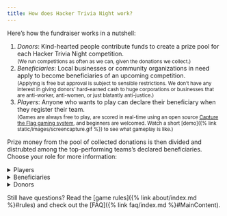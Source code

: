 ```yaml
---
title: How does Hacker Trivia Night work?
---
```


Here&rsquo;s how the fundraiser works in a nutshell:

1. *Donors*: Kind-hearted people contribute funds to create a prize pool for each Hacker Trivia Night competition.  
    <small>(We run competitions as often as we can, given the donations we collect.)</small>
1. *Beneficiaries*: Local businesses or community organizations in need apply to become beneficiaries of an upcoming competition.  
    <small>(Applying is free but approval is subject to sensible restrictions. We don&rsquo;t have any interest in giving donors&rsquo; hard-earned cash to huge corporations or businesses that are anti-worker, anti-women, or just blatantly anti-justice.)</small>
1. *Players*: Anyone who wants to play can declare their beneficiary when they register their team.  
    <small>(Games are always free to play, are scored in real-time using an open source [Capture the Flag gaming system](https://en.wikipedia.org/wiki/Capture_the_flag#Computer_security), and beginners are welcomed. Watch a short [demo]({% link static/images/screencapture.gif %}) to see what gameplay is like.)</small>

Prize money from the pool of collected donations is then divided and distrubted among the top-performing teams&rsquo;s declared beneficiaries. Choose your role for more information:

<details markdown="1">
<summary><span>Players</span></summary>

Beginners (&ldquo;newbies&rdquo;) are welcome and encouraged to play! You can&rsquo;t be l33t if you don&rsquo;t try! If you&rsquo;re looking to level up your hacking skills, visit [TechLearningCollective.com](https://techlearningcollective.com/) to learn how you can participate in our next computer security training workshop.

Here&rsquo;s how to win money for your chosen beneficiary:

1. [Register](https://ctf.techlearningcollective.com/index.php?page=registration) on our game website:
    * Enter your name and an email address to identify yourself.
    * Form a team with others by entering additional names and email addresses when you register.  
        <small>(You can play by yourself making a team of one player.)</small>
    * Choose a team name, password, and emblem.  
        <small>(Give your team password to your teammates. Your teammates can then join you by logging in using the team name and the team password.)</small>
1. [Declare a beneficiary]({% link faq/index.md %}#how-do-i-choose-who-my-winnings-will-go-to) when you register so that your earnings are donated to the group you want to support:
    * To declare a beneficiary, include one &ldquo;player&rdquo; account bearing your beneficiary&rsquo;s name and email address. *Double-check your spelling!*  
        <small>(You can declare more than one beneficiary, in which case your portion of any winnings will be evenly split among the beneficiaries you declared.)</small>
1. Earn points by working with your teammates to find answers to the &ldquo;hacker trivia&rdquo; questions and solutions to the challenge puzzles:
    * Consider setting up a private chat room or video conference with your teammates ahead of time so that you can collaborate more effectively and earn more points faster.  
        <small>We recommend [Jitsi Meet](https://meet.jit.si/) (or any of these [additional Jitsi Meet instances](https://framatalk.org/accueil/en/info/)).</small>
1. Compete against the other teams to score more points faster than they do before the game clock counts down to zero.
    * You can sometimes earn bonus points simply by being the first team to solve a particular challenge.
    * Harder challenges are worth more points, but don&rsquo;t let another team overtake you simply by solving many easier challenges as you grind away on a difficult task! 
    * You can pay for hints with points you&rsquo;ve earned from solving previous challenges, but be mindful not to pay for more hints than you can afford!
1. You win if your team has the most points when the game clock hits zero.
    * Winning teams earn their declared beneficiaries prizes in the form of cash donations.
    * In the case of a tied score, the team with the most correct answers wins.  
    <small>(If multiple teams are still tied, the team who answered those questions correctly the fastest will be declared the winner.)</small>

Ready to hack for great justice?

{:style="text-align: center"}
[⚑ Click here to play ⚑](https://ctf.techlearningcollective.com/){:.button}

</details><!-- Players -->

<details markdown="1">
<summary><span>Beneficiaries</span></summary>

A beneficiary is any local business, non-profit group, or other organization who registers with us ahead of the game and is eligible to receive cash donations if their team(s) score highest in the game.

We require beneficiaries to register in order to ensure that donated funds go to those for whom the support is intended.

Hacker Trivia Night competitions are typically themed. For example, we may run a game &ldquo;to support food service workers,&rdquo; which means the selected beneficiaries will be organizations or local businesses in the food service sector.

You can apply to become a Hacker Trivia Night beneficiary at any time, regardless of the current game&rsquo;s theme.

When the game is over, if any teams competing on your behalf have won, we will send you a percentage of the total donated prize pool. The exact amount depends on the donations received from donors and the results of the game, of course.
</details><!-- Beneficiaries  -->

<details markdown="1">
<summary><span>Donors</span></summary>

Good samaritans such as yourself, your friends, your neighbors, and others donate to create a prize pool that will go to support the beneficiaries.

We use well-known crowdfunding platforms like GoFundMe to keep donors updated and to help manage funds in a trusted, transparent manner.
</details><!-- Donors -->

Still have questions? Read the [game rules]({% link about/index.md %}#rules) and check out the [FAQ]({% link faq/index.md %}#MainContent).
